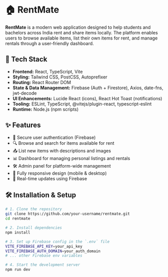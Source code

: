 # 🏠 RentMate

**RentMate** is a modern web application designed to help students and bachelors across India rent and share items locally. The platform enables users to browse available items, list their own items for rent, and manage rentals through a user-friendly dashboard.

## 🚀 Tech Stack

- **Frontend:** React, TypeScript, Vite  
- **Styling:** Tailwind CSS, PostCSS, Autoprefixer  
- **Routing:** React Router DOM  
- **State & Data Management:** Firebase (Auth + Firestore), Axios, date-fns, jwt-decode  
- **UI Enhancements:** Lucide React (icons), React Hot Toast (notifications)  
- **Tooling:** ESLint, TypeScript, @vitejs/plugin-react, typescript-eslint  
- **Runtime:** Node.js (npm scripts)

## ✨ Features

- 🔐 Secure user authentication (Firebase)
- 🔍 Browse and search for items available for rent
- 📤 List new items with descriptions and images
- 📊 Dashboard for managing personal listings and rentals
- 🛠 Admin panel for platform-wide management
- 📱 Fully responsive design (mobile & desktop)
- 🔄 Real-time updates using Firebase


## 🛠 Installation & Setup

```bash
# 1. Clone the repository
git clone https://github.com/your-username/rentmate.git
cd rentmate

# 2. Install dependencies
npm install

# 3. Set up Firebase config in the `.env` file
VITE_FIREBASE_API_KEY=your_api_key
VITE_FIREBASE_AUTH_DOMAIN=your_auth_domain
# ... other Firebase env variables

# 4. Start the development server
npm run dev
